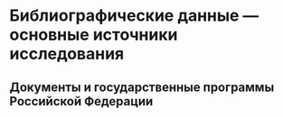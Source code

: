 # Библиографические данные — основные источники исследования

## Документы и государственные программы Российской Федерации

